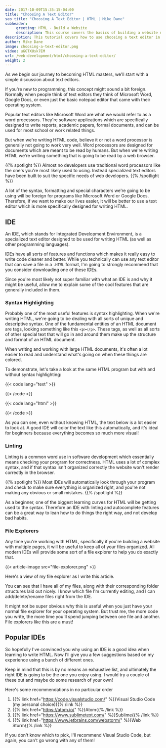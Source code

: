 ```yaml
---
date: 2017-10-09T15:35:15-04:00
title: "Choosing A Text Editor"
seo_title: "Choosing A Text Editor | HTML | Mike Dane"
subheader:
     greeting: HTML - Build a Website
     description: This course covers the basics of building a website using HTML. Work your way through the videos/articles and I'll teach you everything you need to know to create a basic website!
description: This tutorial covers how to use choosing a text editor in HTML.
author: Mike Dane
image: choosing-a-text-editor.png
video: uGGTXUsk7EM
url: /web-development/html/choosing-a-text-editor/
weight: 2
---
```


As we begin our journey to becoming HTML masters, we'll start with a simple discussion about text editors.

If you're new to programming, this concept might sound a bit foreign. Normally when people think of text editors they think of Microsoft Word, Google Docs, or even just the basic notepad editor that came with their operating system.

Popular text editors like Microsoft Word are what we would refer to as a word processors. They're software applications which are specifically designed to write reports, academic papers, formal documents, and can be used for most school or work related things.

But when we're writing HTML code, believe it or not a word processor is generally not going to work very well. Word processors are designed for documents which are meant to be read by humans. But when we're writing HTML we're writing something that is going to be read by a web browser.

{{% spotlight %}}
Almost no developers use traditional word processors like the one's you're most likely used to using. Instead specialized text editors have been built to suit the specific needs of web developers.
{{% /spotlight %}}

A lot of the syntax, formatting and special characters we're going to be using will be foreign for programs like Microsoft Word or Google Docs. Therefore, if we want to make our lives easier, it will be better to use a text editor which is more specifically designed for writing HTML.

## IDE

An IDE, which stands for Integrated Development Environment, is a specialized text editor designed to be used for writing HTML (as well as other programming languages).

IDEs have all sorts of features and functions which makes it really easy to write code cleaner and better. While you technically can use any text editor that can save a file in a `.HTML` format, I'm going to strongly recommend that you consider downloading one of these IDEs.

Since you're most likely not super familiar with what an IDE is and why it might be useful, allow me to explain some of the cool features that are generally included in them.

### Syntax Highlighting

Probably one of the most useful features is syntax highlighting. When we're writing HTML, we're going to be dealing with all sorts of unique and descriptive syntax. One of the fundamental entities of an HTML document are tags, looking something like this `<p></p>`. These tags, as well as all sorts of other special text that will go in and around them make up the structure and format of an HTML document.

When writing and working with large HTML documents, it's often a lot easier to read and understand what's going on when these things are colored.

To demonstrate, let's take a look at the same HTML program but with and without syntax highlighting:


{{< code lang="text" >}}
<head>
 <meta charset="UTF-8">
 <meta name="description" content="This is a great website">
 <title>My Website Title</title>
</head>
{{< /code >}}

{{< code lang="html" >}}
<head>
 <meta charset="UTF-8">
 <meta name="description" content="This is a great website">
 <title>My Website Title</title>
</head>
{{< /code >}}

As you can see, even without knowing HTML, the text below is a lot easier to look at. A good IDE will color the text like this automatically, and it's ideal for beginners because everything becomes so much more visual!

### Linting

Linting is a common word use in software development which essentially means checking your program for correctness. HTML uses a lot of complex syntax, and if that syntax isn't organized correctly the website won't render correctly in the browser.

{{% spotlight %}}
Most IDEs will automatically look through your program and check to make sure everything is organized right, and you're not making any obvious or small mistakes.
{{% /spotlight %}}

As a beginner, one of the biggest learning curves for HTML will be getting used to the syntax. Therefore an IDE with linting and autocomplete features can be a great way to lean how to do things the right way, and not develop bad habits.

### File Explorers

Any time you're working with HTML, specifically if you're building a website with multiple pages, it will be useful to keep all of your files organized. All modern IDEs will provide some sort of a file explorer to help you do exactly that.

{{< article-image src="file-explorer.png" >}}

Here's a view of my file explorer as I write this article.

You can see that I have all of my files, along with their corresponding folder structures laid out nicely. I know which file I'm currently editing, and I can add/delete/rename files right from the IDE.

It might not be super obvious why this is useful when you just have your normal file explorer for your operating system. But trust me, the more code you write, the more time you'll spend jumping between one file and another. File explorers like this are a must!

## Popular IDEs

So hopefully I've convinced you why using an IDE is a good idea when learning to write HTML. Now I'll give you a few suggestions based on my experience using a bunch of different ones.

Keep in mind that this is by no means an exhaustive list, and ultimately the right IDE is going to be the one you enjoy using. I would try a couple of these out and maybe do some research of your own!

Here's some recommendations in no particular order

1. {{% link href="https://code.visualstudio.com/" %}}Visual Studio Code (my personal choice){{% /link %}}
2. {{% link href="https://atom.io/" %}}Atom{{% /link %}}
3. {{% link href="https://www.sublimetext.com/" %}}Sublime{{% /link %}}
3. {{% link href="https://www.jetbrains.com/webstorm/" %}}Web Storm{{% /link %}}

If you don't know which to pick, I'll recommend Visual Studio Code, but again, you can't go wrong with any of them!



